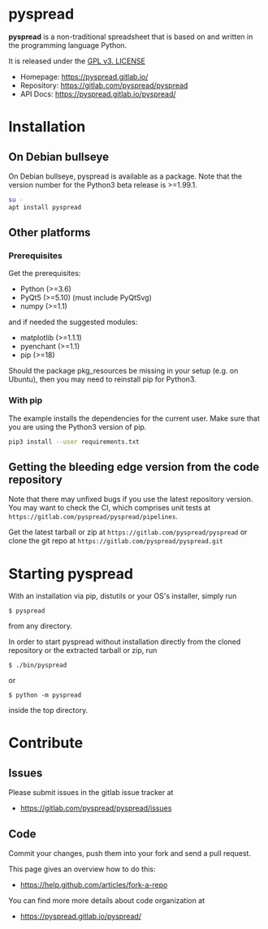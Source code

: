 pyspread
====================

**pyspread** is a non-traditional spreadsheet that is
based on and written in the programming language Python.

It is released under the [GPL v3. LICENSE](LICENSE)

- Homepage: https://pyspread.gitlab.io/
- Repository: https://gitlab.com/pyspread/pyspread
- API Docs: https://pyspread.gitlab.io/pyspread/


# Installation

## On Debian bullseye

On Debian bullseye, pyspread is available as a package.
Note that the version number for the Python3 beta release is >=1.99.1.

```bash
su -
apt install pyspread
```

## Other platforms

### Prerequisites

Get the prerequisites:
- Python (>=3.6)
- PyQt5 (>=5.10) (must include PyQtSvg)
- numpy (>=1.1)

and if needed the suggested modules:
- matplotlib (>=1.1.1)
- pyenchant (>=1.1)
- pip (>=18)

Should the package pkg_resources be missing in your setup (e.g. on Ubuntu),
then you may need to reinstall pip for Python3.

### With pip

The example installs the dependencies for the current user. Make sure that
you are using the Python3 version of pip.

```bash
pip3 install --user requirements.txt
```

## Getting the bleeding edge version from the code repository

Note that there may unfixed bugs if you use the latest repository version.
You may want to check the CI, which comprises unit tests at
`https://gitlab.com/pyspread/pyspread/pipelines`.

Get the latest tarball or zip at `https://gitlab.com/pyspread/pyspread` or
clone the git repo at `https://gitlab.com/pyspread/pyspread.git`

# Starting pyspread

With an installation via pip, distutils or your OS's installer, simply run
```
$ pyspread
```
from any directory.

In order to start pyspread without installation directly from the cloned
repository or the extracted tarball or zip, run
```
$ ./bin/pyspread
```
or
```
$ python -m pyspread
```
inside the top directory.

# Contribute

## Issues

Please submit issues in the gitlab issue tracker at
- https://gitlab.com/pyspread/pyspread/issues

## Code

Commit your changes, push them into your fork and send a pull request.

This page gives an overview how to do this:
- https://help.github.com/articles/fork-a-repo

You can find more more details about code organization at
- https://pyspread.gitlab.io/pyspread/
